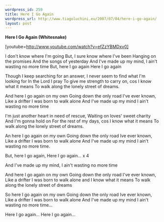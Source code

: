```yaml
--- 
wordpress_id: 259
title: Here I Go Again
wordpress_url: http://www.tiagoluchini.eu/2007/07/04/here-i-go-again/
layout: post
---
```

<strong>Here I Go Again
(Whitesnake)</strong>

[youtube=http://www.youtube.com/watch?v=efZzYBMDxv0]

I don't know where I'm going
But, I sure know where I've been
Hanging on the promises
And the songs of yesterday
And I've made up my mind,
I ain't wasting no more time
But, here I go again
Here I go again

Though I keep searching for an answer,
I never seem to find what I'm looking for
In the Lord I pray
To give me strength to carry on,
cos I know what it means
To walk along the lonely street of dreams.

And here I go again on my own
Going down the only road I've ever known,
Like a drifter I was born to walk alone
And I've made up my mind
I ain't wasting no more time

I'm just another heart in need of rescue,
Waiting on loves' sweet charity
And I'm gonna hold on
For the rest of my days,
cos I know what it means
To walk along the lonely street of dreams.

An here I go again on my own
Going down the only road Ive ever known,
Like a drifter I was born to walk alone
And I've made up my mind
I ain't wasting no more time.

But, here I go again,
Here I go again... x 4

And I've made up my mind,
I ain't wasting no more time

And here I go again on my own
Going down the only road I've ever known,
Like a drifter I was born to walk alone
and I know what it means
To walk along the lonely street of dreams

So here I go again on my own
Going down the only road Ive ever known,
Like a drifter I was born to walk alone
And I've made up my mind
I ain't wasting no more time...

Here I go again...
Here I go again...
